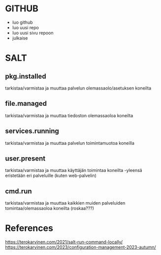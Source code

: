 # GITHUB
  - luo github
  - luo uusi repo
  - luo uusi sivu repoon
  - julkaise

# SALT

## pkg.installed
tarkistaa/varmistaa ja muuttaa palvelun olemassaolo/asetuksen koneilta

## file.managed
tarkistaa/varmistaa ja muuttaa tiedoston olemassaoloa koneilta

## services.running
tarkistaa/varmistaa ja muuttaa palvelun toimintamuotoa koneilla

## user.present
tarkistaa/varmistaa ja muuttaa käyttäjän toimintaa koneilta
 -yleensä eristetään eri palveluille (kuten web-palvelin)

## cmd.run
tarkistaa/varmistaa ja muuttaa kaikkien muiden palveluiden tomintaa/olemassaoloa koneilta (roskaa???)

# References
https://terokarvinen.com/2021/salt-run-command-locally/
https://terokarvinen.com/2023/configuration-management-2023-autumn/
